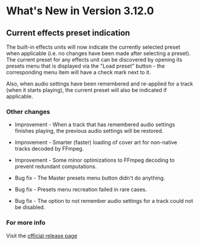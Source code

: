 #  What's New in Version 3.12.0

## Current effects preset indication

The built-in effects units will now indicate the currently selected preset when applicable (i.e. no changes have been made after selecting a preset). The current preset for any effects unit can be discovered by opening its presets menu that is displayed via the "Load preset" button - the corresponding menu item will have a check mark next to it.

Also, when audio settings have been remembered and re-applied for a track (when it starts playing), the current preset will also be indicated if applicable.

### Other changes

* Improvement - When a track that has remembered audio settings finishes playing, the previous audio settings will be restored.
* Improvement - Smarter (faster) loading of cover art for non-native tracks decoded by FFmpeg.
* Improvement - Some minor optimizations to FFmpeg decoding to prevent redundant computations.

* Bug fix - The Master presets menu button didn't do anything.
* Bug fix - Presets menu recreation failed in rare cases.
* Bug fix - The option to not remember audio settings for a track could not be disabled. 

### **For more info**
Visit the [official release page](https://github.com/maculateConception/aural-player/releases/tag/3.12.0)
